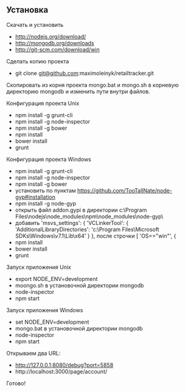 
## Установка

Скачать и установить

  - http://nodejs.org/download/
  - http://mongodb.org/downloads
  - http://git-scm.com/download/win
   
  
Сделать копию проекта

  - git clone git@github.com:maximoleinyk/retailtracker.git

Скопировать из корня проекта mongo.bat и mongo.sh в корневую директорию mongodb и изменить пути внутри файлов.
  
Конфигурация проекта Unix

  - npm install -g grunt-cli
  - npm install -g node-inspector
  - npm install -g bower
  - npm install
  - bower install
  - grunt
  
Конфигурация проекта Windows

  - npm install -g grunt-cli
  - npm install -g node-inspector
  - npm install -g bower
  - установить по пунктам https://github.com/TooTallNate/node-gyp#installation
  - npm install -g node-gyp
  - открыть файл addon.gypi в директории c:\Program Files\nodejs\node_modules\npm\node_modules\node-gyp\
  - добавить 'msvs_settings': {
    'VCLinkerTool': {
      'AdditionalLibraryDirectories': 'c:\\Program Files\\Microsoft SDKs\\Windows\\v7.1\\Lib\\x64'
    }
   }, после строчки [ 'OS=="win"', {
  - npm install
  - bower install
  - grunt

Запуск приложения Unix

  - export NODE_ENV=development
  - moongo.sh в установочной директории mongodb
  - node-inspector
  - npm start
  
Запуск приложения Windows

  - set NODE_ENV=development
  - mongo.bat в установочной директории mongodb
  - node-inspector
  - npm start

Открываем два URL:

 - http://127.0.0.1:8080/debug?port=5858
 - http://localhost:3000/page/account/
 
Готово!
